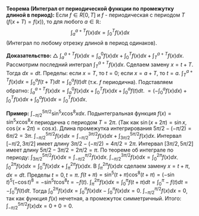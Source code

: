 
**Теорема (Интеграл от периодической функции по промежутку длиной в период):**
Если $f \in R[0, T]$ и $f$ - периодическая с периодом $T$ ($f(x+T) = f(x)$), то для любого $a \in \mathbb{R}$:
$$ \int_a^{a+T} f(x) dx = \int_0^T f(x) dx $$
(Интеграл по любому отрезку длиной в период одинаков).

**Доказательство:**
$\triangle$ $\int_a^{a+T} f(x) dx = \int_a^0 f(x) dx + \int_0^T f(x) dx + \int_T^{a+T} f(x) dx$.
Рассмотрим последний интеграл $\int_T^{a+T} f(x) dx$. Сделаем замену $x = t + T$.
Тогда $dx = dt$.
Пределы: если $x=T$, то $t=0$; если $x=a+T$, то $t=a$.
$\int_T^{a+T} f(x) dx = \int_0^a f(t+T) dt = \int_0^a f(t) dt$ (т.к. $f$ периодична).
Подставляем обратно:
$\int_a^{a+T} f(x) dx = \int_a^0 f(x) dx + \int_0^T f(x) dx + \int_0^a f(t) dt$.
$= (-\int_0^a f(x) dx) + \int_0^T f(x) dx + \int_0^a f(x) dx = \int_0^T f(x) dx$.

**Пример:**
$\int_{-\pi/2}^{5\pi/2} \sin^5 x \cos^8 x dx$.
Подынтегральная функция $f(x) = \sin^5 x \cos^8 x$ периодична с периодом $T=2\pi$. (Так как $\sin(x+2\pi)=\sin x$, $\cos(x+2\pi)=\cos x$).
Длина промежутка интегрирования $5\pi/2 - (-\pi/2) = 6\pi/2 = 3\pi$.
$\int_{-\pi/2}^{5\pi/2} f(x) dx = \int_{-\pi/2}^{3\pi/2} f(x) dx + \int_{3\pi/2}^{5\pi/2} f(x) dx$.
Интервал $[-\pi/2, 3\pi/2]$ имеет длину $3\pi/2 - (-\pi/2) = 4\pi/2 = 2\pi$.
Интервал $[3\pi/2, 5\pi/2]$ имеет длину $5\pi/2 - 3\pi/2 = 2\pi/2 = \pi$.
По теореме об интеграле по периоду:
$\int_{3\pi/2}^{5\pi/2} f(x) dx = \int_{-\pi/2}^{\pi/2} f(x) dx$.
$\int_{-\pi/2}^{3\pi/2} f(x) dx = \int_{0}^{2\pi} f(x) dx$.
$\int_0^{2\pi} f(x) dx = \int_0^{\pi} f(x) dx + \int_{\pi}^{2\pi} f(x) dx$.
В $\int_{\pi}^{2\pi} f(x) dx$ сделаем замену $x = t + \pi$, $dx=dt$. Пределы $t=0, t=\pi$.
$f(t+\pi) = \sin^5(t+\pi) \cos^8(t+\pi) = (-\sin t)^5 (-\cos t)^8 = -\sin^5 t \cos^8 t = -f(t)$.
$\int_{\pi}^{2\pi} f(x) dx = \int_0^{\pi} f(t+\pi) dt = \int_0^{\pi} -f(t) dt = -\int_0^{\pi} f(t) dt$.
Тогда $\int_0^{2\pi} f(x) dx = \int_0^{\pi} f(x) dx - \int_0^{\pi} f(x) dx = 0$.
$\int_{-\pi/2}^{\pi/2} f(x) dx = 0$, так как функция $f(x)$ нечетная, а промежуток симметричный.
Итого: $\int_{-\pi/2}^{5\pi/2} f(x) dx = 0 + 0 = 0$.
